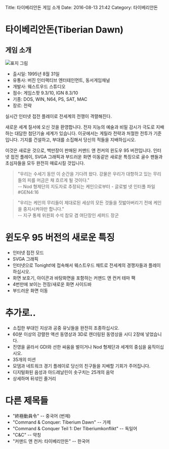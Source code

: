 Title: 타이베리안돈 게임 소개
Date: 2016-08-13 21:42
Category: 타이베리안돈


# 타이베리안돈(Tiberian Dawn)

## 게임 소개

![표지 그림]({filename}/images/td/cover.gif)

* 출시일: 1995년 8월 31일
* 유통사: 버진 인터랙티브 엔터테인먼트, 동서게임채널
* 개발사: 웨스트우드 스튜디오
* 점수: 게임스팟 9.3/10, IGN 8.3/10
* 기종: DOS, WIN, N64, PS, SAT, MAC
* 장르: 전략

실시간 인터넷 접전 플레이로 전세계의 전쟁이 격렬해진다.

새로운 세계 질서에 오신 것을 환영합니다.
전자 지능의 예술과 비밀 감시가 극도로 지배하는 대담한 첨단기술 세계가 있습니다.
이곳에서는 게릴라 전략과 처절한 전투가 기준입니다.
기지를 건설하고, 부대를 소집해서 당신의 적들을 지배하십시오.

이것은 새로운 것으로, 백만장이 판매된 커맨드 앤 컨커의 윈도우 95 버전입니다.
인터넷 접전 플레이, SVGA 그래픽과 부드러운 화면 이동같은 새로운 특징으로 골수 팬들과
초심자들을 모두 완전히 매료시킬 것입니다.

> "우리는 수세기 동안 이 순간을 기다려 왔다. 강물은 우리가 대항하고 있는 무리들의 피를 머금은 채 흐르게 될 것이다."<br>
> -- Nod 형제단의 지도자로 추정되는 케인으로부터 - 글로벌 넷 인터폴 파일 #GEN4:16

> "우리는 케인의 무리들이 제대로된 세상의 모든 것들을 짓밟아버리기 전에 케인을 중지시켜야만 합니다."<br>
> -- 지구 통제 위원회 수석 참모 겸 여단장인 세퍼드 장군

# 윈도우 95 버전의 새로운 특징

* 인터넷 접전 모드
* SVGA 그래픽
* 인터넷으로 Tonight!에 접속해서 웨스트우드 채트로 전세계의 경쟁자들과 플레이하십시오.
* 화면 보호기, 아이콘과 바탕화면을 포함하는 커맨드 앤 컨커 테마 팩
* 4번만에 보이는 전장/새로운 화면 사이드바
* 부드러운 화면 이동

# 추가로..

* 소집한 부대인 지상과 공중 유닛들을 완전히 조종하십시오.
* 60분 이상의 강렬한 액션 동영상과 3D로 렌더링된 동영상을 시디 2장에 넣었습니다.
* 진영을 골라서 GDI와 선한 싸움을 벌이거나 Nod 형제단과 세계의 중심을 움직이십시오.
* 35개의 미션
* 모뎀과 네트워크 경기 플레이로 당신의 친구들을 지배할 기회가 주어집니다.
* 디지털화된 음성과 아드레날린이 솟구치는 25개의 음악
* 상세하며 뒤섞인 줄거리

# 다른 제목들
* "終極動員令" -- 중국어 (번체)
* "Command & Conquer: Tiberium Dawn" -- 가제
* "Command & Conquer Teil 1: Der Tiberiumkonflikt" -- 독일어
* "C&C" -- 약칭
* "커맨드 앤 컨커: 타이베리안돈" -- 한국어
